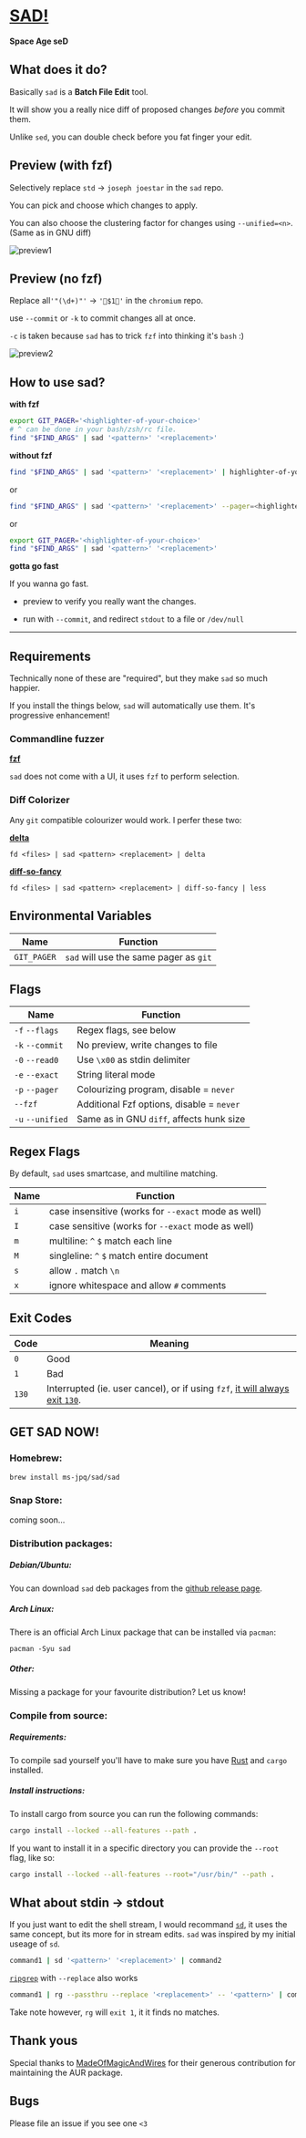 # [SAD!](https://ms-jpq.github.io/sad)

**Space Age seD**

## What does it do?

Basically `sad` is a **Batch File Edit** tool.

It will show you a really nice diff of proposed changes _before_ you commit them.

Unlike `sed`, you can double check before you fat finger your edit.

## Preview (with fzf)

Selectively replace `std` -> `joseph joestar` in the `sad` repo.

You can pick and choose which changes to apply.

You can also choose the clustering factor for changes using `--unified=<n>`. (Same as in GNU diff)

![preview1](https://github.com/ms-jpq/sad/raw/senpai/previews/preview1.gif)

## Preview (no fzf)

Replace all`'"(\d+)"'` -> `'🌈$1🌈'` in the `chromium` repo.

use `--commit` or `-k` to commit changes all at once.

`-c` is taken because `sad` has to trick `fzf` into thinking it's `bash` :)

![preview2](https://github.com/ms-jpq/sad/raw/senpai/previews/preview2.gif)

## How to use sad?

**with fzf**

```sh
export GIT_PAGER='<highlighter-of-your-choice>'
# ^ can be done in your bash/zsh/rc file.
find "$FIND_ARGS" | sad '<pattern>' '<replacement>'
```

**without fzf**

```sh
find "$FIND_ARGS" | sad '<pattern>' '<replacement>' | highlighter-of-your-choice
```

or

```sh
find "$FIND_ARGS" | sad '<pattern>' '<replacement>' --pager=<highlighter-of-your-choice>
```

or

```sh
export GIT_PAGER='<highlighter-of-your-choice>'
find "$FIND_ARGS" | sad '<pattern>' '<replacement>'
```

**gotta go fast**

If you wanna go fast.

- preview to verify you really want the changes.

- run with `--commit`, and redirect `stdout` to a file or `/dev/null`

---

## Requirements

Technically none of these are "required", but they make `sad` so much happier.

If you install the things below, `sad` will automatically use them. It's progressive enhancement!

### Commandline fuzzer

[**fzf**](https://github.com/junegunn/fzf)

`sad` does not come with a UI, it uses `fzf` to perform selection.

### Diff Colorizer

Any `git` compatible colourizer would work. I perfer these two:

[**delta**](https://github.com/dandavison/delta)

`fd <files> | sad <pattern> <replacement> | delta`

[**diff-so-fancy**](https://github.com/so-fancy/diff-so-fancy)

`fd <files> | sad <pattern> <replacement> | diff-so-fancy | less`

## Environmental Variables

| Name        | Function                               |
| ----------- | -------------------------------------- |
| `GIT_PAGER` | `sad` will use the same pager as `git` |

## Flags

| Name             | Function                                  |
| ---------------- | ----------------------------------------- |
| `-f` `--flags`   | Regex flags, see below                    |
| `-k` `--commit`  | No preview, write changes to file         |
| `-0` `--read0`   | Use `\x00` as stdin delimiter             |
| `-e` `--exact`   | String literal mode                       |
| `-p` `--pager`   | Colourizing program, disable = `never`    |
| `--fzf`          | Additional Fzf options, disable = `never` |
| `-u` `--unified` | Same as in GNU `diff`, affects hunk size  |

## Regex Flags

By default, `sad` uses smartcase, and multiline matching.

| Name | Function                                            |
| ---- | --------------------------------------------------- |
| `i`  | case insensitive (works for `--exact` mode as well) |
| `I`  | case sensitive (works for `--exact` mode as well)   |
| `m`  | multiline: `^` `$` match each line                  |
| `M`  | singleline: `^` `$` match entire document           |
| `s`  | allow `.` match `\n`                                |
| `x`  | ignore whitespace and allow `#` comments            |

## Exit Codes

| Code  | Meaning                                                                                                                |
| ----- | ---------------------------------------------------------------------------------------------------------------------- |
| `0`   | Good                                                                                                                   |
| `1`   | Bad                                                                                                                    |
| `130` | Interrupted (ie. user cancel), or if using `fzf`, [it will always exit `130`](https://github.com/ms-jpq/sad/issues/5). |

## GET SAD NOW!

### Homebrew:

`brew install ms-jpq/sad/sad`

### Snap Store:

coming soon...

### Distribution packages:

##### Debian/Ubuntu:

You can download `sad` deb packages from the [github release page](https://github.com/ms-jpq/sad/releases).

##### Arch Linux:

There is an official Arch Linux package that can be installed via `pacman`:

```
pacman -Syu sad
```

##### Other:

Missing a package for your favourite distribution? Let us know!

### Compile from source:

##### Requirements:

To compile sad yourself you'll have to make sure you have
[Rust](https://www.rust-lang.org/) and `cargo` installed.

##### Install instructions:

To install cargo from source you can run the following commands:

```sh
cargo install --locked --all-features --path .

```

If you want to install it in a specific directory you can provide the `--root`
flag, like so:

```sh
cargo install --locked --all-features --root="/usr/bin/" --path .
```

## What about stdin -> stdout

If you just want to edit the shell stream, I would recommand [`sd`](https://github.com/chmln/sd), it uses the same concept, but its more for in stream edits. `sad` was inspired by my initial useage of `sd`.

```sh
command1 | sd '<pattern>' '<replacement>' | command2
```

[`ripgrep`](https://github.com/BurntSushi/ripgrep) with `--replace` also works

```sh
command1 | rg --passthru --replace '<replacement>' -- '<pattern>' | command2
```

Take note however, `rg` will `exit 1`, it it finds no matches.


## Thank yous

Special thanks to [MadeOfMagicAndWires](https://github.com/MadeOfMagicAndWires) for their generous contribution for maintaining the AUR package.

## Bugs

Please file an issue if you see one `<3`
